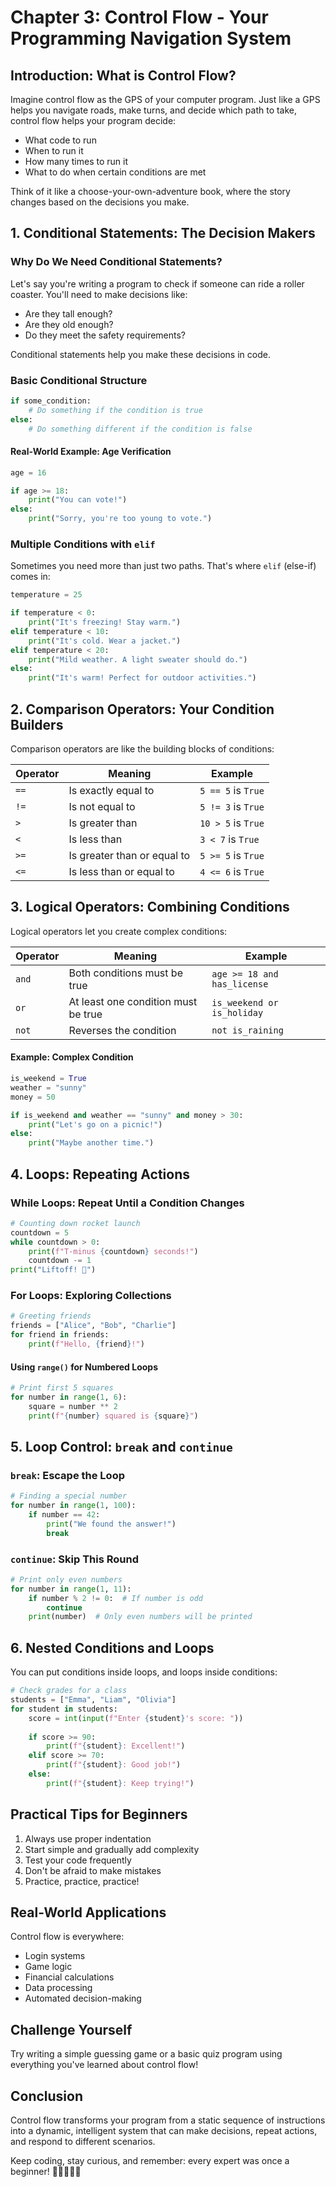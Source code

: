 # Chapter 3: Control Flow - Your Programming Navigation System

## Introduction: What is Control Flow?

Imagine control flow as the GPS of your computer program. Just like a GPS helps you navigate roads, make turns, and decide which path to take, control flow helps your program decide:
- What code to run
- When to run it
- How many times to run it
- What to do when certain conditions are met

Think of it like a choose-your-own-adventure book, where the story changes based on the decisions you make.

## 1. Conditional Statements: The Decision Makers

### Why Do We Need Conditional Statements?

Let's say you're writing a program to check if someone can ride a roller coaster. You'll need to make decisions like:
- Are they tall enough?
- Are they old enough?
- Do they meet the safety requirements?

Conditional statements help you make these decisions in code.

### Basic Conditional Structure

```python
if some_condition:
    # Do something if the condition is true
else:
    # Do something different if the condition is false
```

#### Real-World Example: Age Verification

```python
age = 16

if age >= 18:
    print("You can vote!")
else:
    print("Sorry, you're too young to vote.")
```

### Multiple Conditions with `elif`

Sometimes you need more than just two paths. That's where `elif` (else-if) comes in:

```python
temperature = 25

if temperature < 0:
    print("It's freezing! Stay warm.")
elif temperature < 10:
    print("It's cold. Wear a jacket.")
elif temperature < 20:
    print("Mild weather. A light sweater should do.")
else:
    print("It's warm! Perfect for outdoor activities.")
```

## 2. Comparison Operators: Your Condition Builders

Comparison operators are like the building blocks of conditions:

| Operator | Meaning | Example |
|----------|---------|---------|
| `==` | Is exactly equal to | `5 == 5` is `True` |
| `!=` | Is not equal to | `5 != 3` is `True` |
| `>` | Is greater than | `10 > 5` is `True` |
| `<` | Is less than | `3 < 7` is `True` |
| `>=` | Is greater than or equal to | `5 >= 5` is `True` |
| `<=` | Is less than or equal to | `4 <= 6` is `True` |

## 3. Logical Operators: Combining Conditions

Logical operators let you create complex conditions:

| Operator | Meaning | Example |
|----------|---------|---------|
| `and` | Both conditions must be true | `age >= 18 and has_license` |
| `or` | At least one condition must be true | `is_weekend or is_holiday` |
| `not` | Reverses the condition | `not is_raining` |

#### Example: Complex Condition

```python
is_weekend = True
weather = "sunny"
money = 50

if is_weekend and weather == "sunny" and money > 30:
    print("Let's go on a picnic!")
else:
    print("Maybe another time.")
```

## 4. Loops: Repeating Actions

### While Loops: Repeat Until a Condition Changes

```python
# Counting down rocket launch
countdown = 5
while countdown > 0:
    print(f"T-minus {countdown} seconds!")
    countdown -= 1
print("Liftoff! 🚀")
```

### For Loops: Exploring Collections

```python
# Greeting friends
friends = ["Alice", "Bob", "Charlie"]
for friend in friends:
    print(f"Hello, {friend}!")
```

#### Using `range()` for Numbered Loops

```python
# Print first 5 squares
for number in range(1, 6):
    square = number ** 2
    print(f"{number} squared is {square}")
```

## 5. Loop Control: `break` and `continue`

### `break`: Escape the Loop

```python
# Finding a special number
for number in range(1, 100):
    if number == 42:
        print("We found the answer!")
        break
```

### `continue`: Skip This Round

```python
# Print only even numbers
for number in range(1, 11):
    if number % 2 != 0:  # If number is odd
        continue
    print(number)  # Only even numbers will be printed
```

## 6. Nested Conditions and Loops

You can put conditions inside loops, and loops inside conditions:

```python
# Check grades for a class
students = ["Emma", "Liam", "Olivia"]
for student in students:
    score = int(input(f"Enter {student}'s score: "))
    
    if score >= 90:
        print(f"{student}: Excellent!")
    elif score >= 70:
        print(f"{student}: Good job!")
    else:
        print(f"{student}: Keep trying!")
```

## Practical Tips for Beginners

1. Always use proper indentation
2. Start simple and gradually add complexity
3. Test your code frequently
4. Don't be afraid to make mistakes
5. Practice, practice, practice!

## Real-World Applications

Control flow is everywhere:
- Login systems
- Game logic
- Financial calculations
- Data processing
- Automated decision-making

## Challenge Yourself

Try writing a simple guessing game or a basic quiz program using everything you've learned about control flow!

## Conclusion

Control flow transforms your program from a static sequence of instructions into a dynamic, intelligent system that can make decisions, repeat actions, and respond to different scenarios.

Keep coding, stay curious, and remember: every expert was once a beginner! 🚀👩‍💻👨‍💻